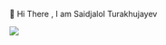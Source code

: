 👋 Hi There , I am Saidjalol Turakhujayev

![](https://komarev.com/ghpvc/?username=saidjalol1&color=yellow)
